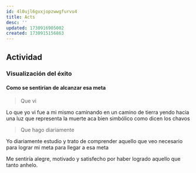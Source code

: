```yaml
---
id: 4l0ujl6gvxjopzwwgfurvu4
title: Acts
desc: ''
updated: 1730916905002
created: 1730915156863
---
```

## Actividad
### Visualización del éxito
#### Como se sentirían de alcanzar esa meta
> Que vi

Lo que yo vi fue a mi mismo caminando en un camino de tierra yendo hacia una luz que representa la muerte aca bien simbólico como dicen los chavos

> Que hago diariamente

Yo diariamente estudio y trato de comprender aquello que veo necesario para lograr mi meta para llegar a esa meta

Me sentiría alegre, motivado y satisfecho por haber logrado aquello que tanto anhelo.